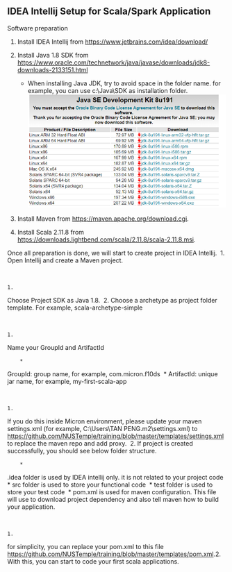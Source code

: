 

## IDEA Intellij Setup for Scala/Spark Application

Software preparation

1. Install IDEA Intellij from https://www.jetbrains.com/idea/download/ 

2. Install Java 1.8 SDK from https://www.oracle.com/technetwork/java/javase/downloads/jdk8-downloads-2133151.html

   - When installing Java JDK, try to avoid space in the folder name. for example, you can use c:\Java\SDK as installation folder.![01-Java](./img/01-Java.png)


    


3. Install Maven from https://maven.apache.org/download.cgi. 

4. Install Scala 2.11.8 from https://downloads.lightbend.com/scala/2.11.8/scala-2.11.8.msi. 



Once all preparation is done, we will start to create project in IDEA Intellij. 
​	1. 
Open Intellij and create a Maven project.

​            

```
1. 
```

Choose Project SDK as Java 1.8.
​	2. 
Choose a archetype as project folder template. For example, scala-archetype-simple

​            

```
1. 
```

Name your GroupId and ArtifactId

```
	* 
```

GroupId: group name, for example, com.micron.f10ds
​		* 
ArtifactId: unique jar name, for example, my-first-scala-app

​            

```
1. 
```

If you do this inside Micron environment, please update your maven settings.xml (for example, C:\Users\TAN PENG\.m2\settings.xml) to https://github.com/NUSTemple/training/blob/master/templates/settings.xml to replace the maven repo and add proxy.
​	2. 
If project is created successfully, you should see below folder structure. 

```
	* 
```

.idea folder is used by IDEA intellij only. it is not related to your project code
​		* 
src folder is used to store your functional code
​		* 
test folder is used to store your test code
​		* 
pom.xml is used for maven configuration. This file will use to download project dependency and also tell maven how to build your application. 

​            

```
1. 
```

for simplicity, you can replace your pom.xml to this file https://github.com/NUSTemple/training/blob/master/templates/pom.xml. 
​	2. 
With this, you can start to code your first scala applications. 

